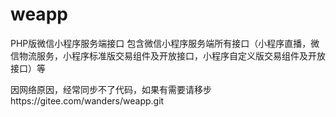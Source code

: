 # weapp
PHP版微信小程序服务端接口
包含微信小程序服务端所有接口（小程序直播，微信物流服务，小程序标准版交易组件及开放接口，小程序自定义版交易组件及开放接口）等

因网络原因，经常同步不了代码，如果有需要请移步https://gitee.com/wanders/weapp.git
